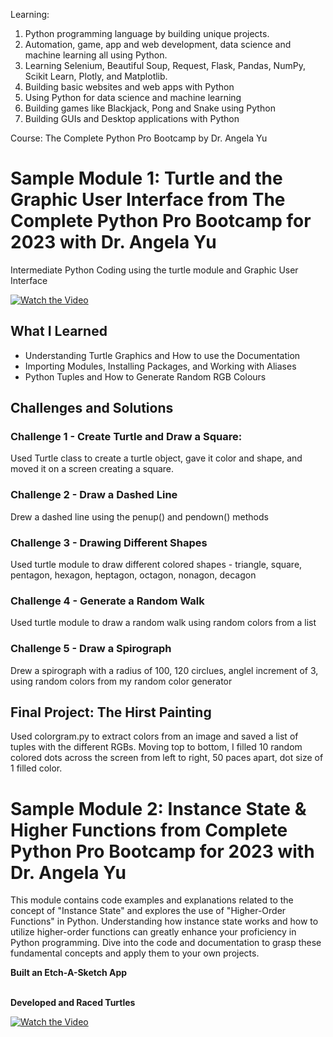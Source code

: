 Learning:

1. Python programming language by building unique projects.
2. Automation, game, app and web development, data science and machine learning all using Python.
3. Learning Selenium, Beautiful Soup, Request, Flask, Pandas, NumPy, Scikit Learn, Plotly, and Matplotlib.
4. Building basic websites and web apps with Python
5. Using Python for data science and machine learning
6. Building games like Blackjack, Pong and Snake using Python
7. Building GUIs and Desktop applications with Python

Course: The Complete Python Pro Bootcamp by Dr. Angela Yu

# Sample Module 1: Turtle and the Graphic User Interface from The Complete Python Pro Bootcamp for 2023 with Dr. Angela Yu
Intermediate Python Coding using the turtle module and Graphic User Interface

[![Watch the Video](http://img.youtube.com/vi/gPPB7nh1KM4/0.jpg)](http://www.youtube.com/watch?v=gPPB7nh1KM4 "Python Turtle Project: from Angela Yu's Python Udemy Course Day 18")

## What I Learned
- Understanding Turtle Graphics and How to use the Documentation
- Importing Modules, Installing Packages, and Working with Aliases
- Python Tuples and How to Generate Random RGB Colours

## Challenges and Solutions
### Challenge 1 - Create Turtle and Draw a Square: 
Used Turtle class to create a turtle object, gave it color and shape, and moved it on a screen creating a square.
### Challenge 2 - Draw a Dashed Line
Drew a dashed line using the penup() and pendown() methods
### Challenge 3 - Drawing Different Shapes
Used turtle module to draw different colored shapes - triangle, square, pentagon, hexagon, heptagon, octagon, nonagon, decagon 
### Challenge 4 - Generate a Random Walk
Used turtle module to draw a random walk using random colors from a list
### Challenge 5 - Draw a Spirograph
Drew a spirograph with a radius of 100, 120 circlues, anglel increment of 3, using random colors from my random color generator 
## Final Project: The Hirst Painting
Used colorgram.py to extract colors from an image and saved a list of tuples with the different RGBs.
Moving top to bottom, I filled 10 random colored dots across the screen from left to right, 50 paces apart, dot size of 1 filled color.


# Sample Module 2: Instance State & Higher Functions from Complete Python Pro Bootcamp for 2023 with Dr. Angela Yu

This module contains code examples and explanations related to the concept of "Instance State" and explores the use of "Higher-Order Functions" in Python.  Understanding how instance state works and how to utilize higher-order functions can greatly enhance your proficiency in Python programming. Dive into the code and documentation to grasp these fundamental concepts and apply them to your own projects.

__**Built an Etch-A-Sketch App**__<br><br>

__**Developed and Raced Turtles**__

[![Watch the Video](https://img.youtube.com/vi/MoIYiR9YDw8/0.jpg)](https://www.youtube.com/watch?v=MoIYiR9YDw8 "Turtle Race Project: from Angela Yu's Python Udemy Course Day 19")




